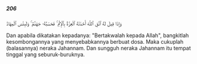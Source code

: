 ##### 206

<span class="ayah">وَإِذَا قِيلَ لَهُ ٱتَّقِ ٱللَّهَ أَخَذَتْهُ ٱلْعِزَّةُ بِٱلْإِثْمِ ۚ فَحَسْبُهُۥ جَهَنَّمُ ۚ وَلَبِئْسَ ٱلْمِهَادُ</span>

<span class="ayah_translation">Dan apabila dikatakan kepadanya: "Bertakwalah kepada Allah", bangkitlah kesombongannya yang menyebabkannya berbuat dosa. Maka cukuplah (balasannya) neraka Jahannam. Dan sungguh neraka Jahannam itu tempat tinggal yang seburuk-buruknya.</span>

